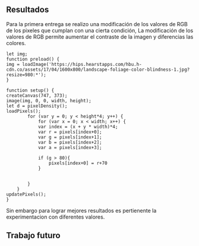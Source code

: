 ## Resultados

Para la primera entrega se realizo una modificación de los valores de RGB de los pixeles que cumplan con una cierta condición, La modificación de los valores de RGB permite aumentar el contraste de la imagen y diferencias las colores.



    let img;
    function preload() {
    img = loadImage('https://hips.hearstapps.com/hbu.h-cdn.co/assets/17/04/1600x800/landscape-foliage-color-blindness-1.jpg?resize=980:*');
    }

    function setup() {
    createCanvas(747, 373);
    image(img, 0, 0, width, height);
    let d = pixelDensity();
    loadPixels();
            for (var y = 0; y < height*4; y++) {
                for (var x = 0; x < width; x++) {
                var index = (x + y * width)*4;
                var r = pixels[index+0];
                var g = pixels[index+1];
                var b = pixels[index+2];
                var a = pixels[index+3];     
                
                if (g > 80){
                    pixels[index+0] = r+70
                }

                
            }
        }
    updatePixels();
    }

<div id="p5demo"></div>

Sin embargo para lograr mejores resultados es pertienente la experimentacion con diferentes valores.


## Trabajo futuro